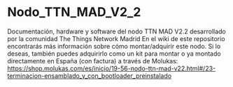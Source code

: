 # Nodo_TTN_MAD_V2_2
Documentación, hardware y software del nodo TTN MAD V2.2 desarrollado por la comunidad The Things Network Madrid
En el wiki de este repositorio encontrarás más información sobre cómo montar/adquirir este nodo.
Si lo deseas, también puedes adquirirlo como un kit para montar o ya montado directamente en España (con factura) a través de Molukas:
https://shop.molukas.com/es/inicio/19-56-nodo-ttn-mad-v22.html#/23-terminacion-ensamblado_y_con_bootloader_preinstalado
